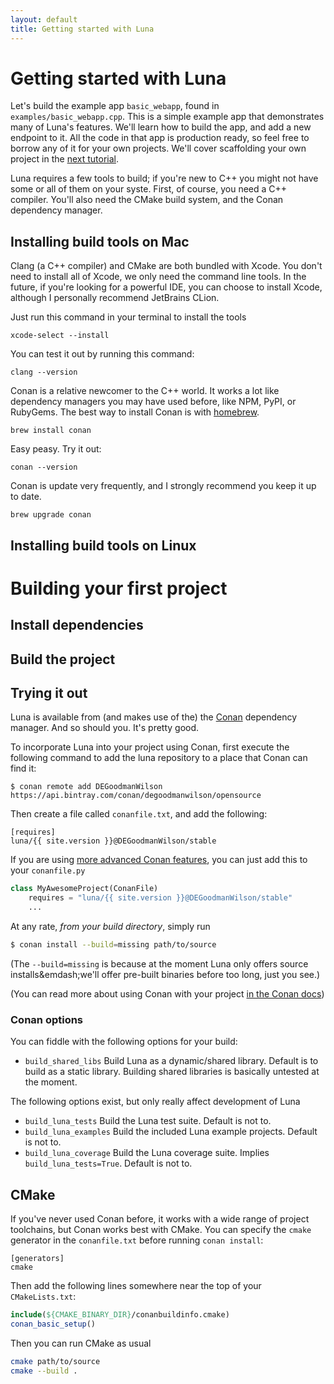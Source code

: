 ```yaml
---
layout: default
title: Getting started with Luna
---
```


# Getting started with Luna

Let's build the example app `basic_webapp`, found in `examples/basic_webapp.cpp`. This is a simple example app that demonstrates many of Luna's features. We'll learn how to build the app, and add a new endpoint to it. All the code in that app is production ready, so feel free to borrow any of it for your own projects. We'll cover scaffolding your own project in the [next tutorial](scaffolding.html).

Luna requires a few tools to build; if you're new to C++ you might not have some or all of them on your syste. First, of course, you need a C++ compiler. You'll also need the CMake build system, and the Conan dependency manager.

## Installing build tools on Mac

Clang (a C++ compiler) and CMake are both bundled with Xcode. You don't need to install all of Xcode, we only need the command line tools. In the future, if you're looking for a powerful IDE, you can choose to install Xcode, although I personally recommend JetBrains CLion.

Just run this command in your terminal to install the tools

```shell
xcode-select --install
```

You can test it out by running this command:

```shell
clang --version
```

Conan is a relative newcomer to the C++ world. It works a lot like dependency managers you may have used before, like NPM, PyPI, or RubyGems. The best way to install Conan is with [homebrew](https://brew.sh).

```shell
brew install conan
```

Easy peasy. Try it out:

```shell
conan --version
```

Conan is update very frequently, and I strongly recommend you keep it up to date.
```shell
brew upgrade conan
```

## Installing build tools on Linux

# Building your first project

## Install dependencies

## Build the project

## Trying it out

Luna is available from (and makes use of the) the [Conan](https://www.conan.io) dependency manager. And so should you. It's pretty good.

To incorporate Luna into your project using Conan, first execute the following command to add the luna repository to a place that Conan can find it:
                                                         
```
$ conan remote add DEGoodmanWilson https://api.bintray.com/conan/degoodmanwilson/opensource
```

Then create a file called `conanfile.txt`, and add the following:


```
[requires]
luna/{{ site.version }}@DEGoodmanWilson/stable
```

If you are using [more advanced Conan features](http://docs.conan.io/en/latest/conanfile_py.html), you can just add this to your `conanfile.py`

```python
class MyAwesomeProject(ConanFile)
    requires = "luna/{{ site.version }}@DEGoodmanWilson/stable"
    ...
```

At any rate, _from your build directory_, simply run

```bash
$ conan install --build=missing path/to/source
```

(The `--build=missing` is because at the moment Luna only offers source installs&emdash;we'll offer pre-built binaries before too long, just you see.)

(You can read more about using Conan with your project [in the Conan docs](http://docs.conan.io/en/latest/))

### Conan options

You can fiddle with the following options for your build:
 
* `build_shared_libs` Build Luna as a dynamic/shared library. Default is to build as a static library. Building shared libraries is basically untested at the moment.

The following options exist, but only really affect development of Luna

* `build_luna_tests` Build the Luna test suite. Default is not to.
* `build_luna_examples` Build the included Luna example projects. Default is not to.
* `build_luna_coverage` Build the Luna coverage suite. Implies `build_luna_tests=True`. Default is not to.

## CMake

If you've never used Conan before, it works with a wide range of project toolchains, but Conan works best with CMake. You can specify the `cmake` generator in the `conanfile.txt` before running `conan install`:

```
[generators]
cmake
```

Then add the following lines somewhere near the top of your `CMakeLists.txt`:

```cmake
include(${CMAKE_BINARY_DIR}/conanbuildinfo.cmake)
conan_basic_setup()
```

Then you can run CMake as usual

```bash
cmake path/to/source
cmake --build .
```
